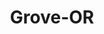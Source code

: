 ---
title: Grove-OR
slug: grove-or
f_state:
- cms/state/oregon.md
f_locations:
- cms/payday-loan/advance-america-2198.md
- cms/payday-loan/advance-check-cashing-3262.md
- cms/payday-loan/advance-check-cashing-3263.md
- cms/payday-loan/cash-connection-6871.md
- cms/payday-loan/cash-connection-81-6915.md
- cms/payday-loan/check-into-cash-12368.md
updated-on: '2024-05-30T13:41:28.615Z'
created-on: '2024-05-30T13:41:28.615Z'
published-on: '2024-05-30T13:54:32.469Z'
f_city: Grove
layout: '[city].html'
tags: city
---